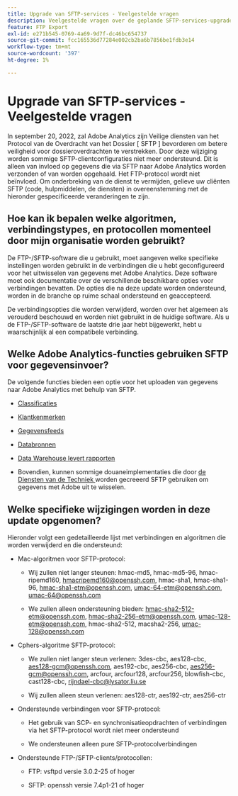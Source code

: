 ```yaml
---
title: Upgrade van SFTP-services - Veelgestelde vragen
description: Veelgestelde vragen over de geplande SFTP-services-upgrade.
feature: FTP Export
exl-id: e271b545-0769-4a69-9d7f-dc46bc654737
source-git-commit: fcc165536d77284e002cb2ba6b7856be1fdb3e14
workflow-type: tm+mt
source-wordcount: '397'
ht-degree: 1%

---
```


# Upgrade van SFTP-services - Veelgestelde vragen

In september 20, 2022, zal Adobe Analytics zijn Veilige diensten van het Protocol van de Overdracht van het Dossier [ SFTP ] bevorderen om betere veiligheid voor dossieroverdrachten te verstrekken. Door deze wijziging worden sommige SFTP-clientconfiguraties niet meer ondersteund. Dit is alleen van invloed op gegevens die via SFTP naar Adobe Analytics worden verzonden of van worden opgehaald. Het FTP-protocol wordt niet beïnvloed. Om onderbreking van de dienst te vermijden, gelieve uw cliënten SFTP (code, hulpmiddelen, de diensten) in overeenstemming met de hieronder gespecificeerde veranderingen te zijn.

## Hoe kan ik bepalen welke algoritmen, verbindingstypes, en protocollen momenteel door mijn organisatie worden gebruikt?

De FTP-/SFTP-software die u gebruikt, moet aangeven welke specifieke instellingen worden gebruikt in de verbindingen die u hebt geconfigureerd voor het uitwisselen van gegevens met Adobe Analytics. Deze software moet ook documentatie over de verschillende beschikbare opties voor verbindingen bevatten. De opties die na deze update worden ondersteund, worden in de branche op ruime schaal ondersteund en geaccepteerd.

De verbindingsopties die worden verwijderd, worden over het algemeen als verouderd beschouwd en worden niet gebruikt in de huidige software. Als u de FTP-/SFTP-software de laatste drie jaar hebt bijgewerkt, hebt u waarschijnlijk al een compatibele verbinding.

## Welke Adobe Analytics-functies gebruiken SFTP voor gegevensinvoer?

De volgende functies bieden een optie voor het uploaden van gegevens naar Adobe Analytics met behulp van SFTP.

* [Classificaties](/help/export/ftp-and-sftp/c-set-up-ftp-accounts/ftp-saint.md)

* [Klantkenmerken](https://experienceleague.adobe.com/docs/core-services/interface/services/customer-attributes/attributes.html?lang=nl-NL)

* [Gegevensfeeds](/help/export/ftp-and-sftp/c-set-up-ftp-accounts/ftp-datafeeds.md)

* [Databronnen](/help/export/ftp-and-sftp/c-set-up-ftp-accounts/ftp-datasources.md)

* [Data Warehouse levert rapporten](/help/export/ftp-and-sftp/c-set-up-ftp-accounts/ftp-dw-reports.md)

* Bovendien, kunnen sommige douaneimplementaties die door [ de Diensten van de Techniek ](/help/export/ftp-and-sftp/c-set-up-ftp-accounts/ftp-eng-services.md) worden gecreeerd SFTP gebruiken om gegevens met Adobe uit te wisselen.

## Welke specifieke wijzigingen worden in deze update opgenomen?

Hieronder volgt een gedetailleerde lijst met verbindingen en algoritmen die worden verwijderd en die
ondersteund:

* Mac-algoritmen voor SFTP-protocol:

   * Wij zullen niet langer steunen: hmac-md5, hmac-md5-96, hmac-ripemd160, hmacripemd160@openssh.com, hmac-sha1, hmac-sha1-96, hmac-sha1-etm@openssh.com, umac-64-etm@openssh.com, umac-64@openssh.com

   * We zullen alleen ondersteuning bieden: hmac-sha2-512-etm@openssh.com, hmac-sha2-256-etm@openssh.com, umac-128-etm@openssh.com, hmac-sha2-512, macsha2-256, umac-128@openssh.com

* Cphers-algoritme SFTP-protocol:

   * We zullen niet langer steun verlenen: 3des-cbc, aes128-cbc, aes128-gcm@openssh.com, aes192-cbc, aes256-cbc, aes256-gcm@openssh.com, arcfour, arcfour128, arcfour256, blowfish-cbc, cast128-cbc, rijndael-cbc@lysator.liu.se

   * Wij zullen alleen steun verlenen: aes128-ctr, aes192-ctr, aes256-ctr

* Ondersteunde verbindingen voor SFTP-protocol:

   * Het gebruik van SCP- en synchronisatieopdrachten of verbindingen via het SFTP-protocol wordt niet meer ondersteund

   * We ondersteunen alleen pure SFTP-protocolverbindingen

* Ondersteunde FTP-/SFTP-clients/protocollen:

   * FTP: vsftpd versie 3.0.2-25 of hoger

   * SFTP: openssh versie 7.4p1-21 of hoger
